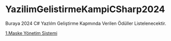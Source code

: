 # YazilimGelistirmeKampiCSharp2024

Buraya 2024 C# Yazlılm Geliştirme Kapmında Verilen Ödüller Listelenecektir.

[1.Maske Yönetim Sistemi](https://github.com/BetulBircan/YazilimGelistirmeKampiCSharp2024/tree/main/1-MaskeYonetimSistemi/MaskeYonetim)
